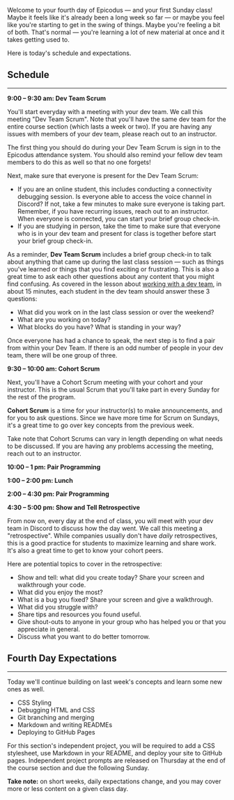 Welcome to your fourth day of Epicodus — and your first Sunday class! Maybe it feels like it's already been a long week so far — or maybe you feel like you're starting to get in the swing of things. Maybe you're feeling a bit of both. That's normal — you're learning a lot of new material at once and it takes getting used to.

Here is today's schedule and expectations.

## Schedule
---

**9:00 – 9:30 am: Dev Team Scrum**

You'll start everyday with a meeting with your dev team. We call this meeting "Dev Team Scrum". Note that you'll have the same dev team for the entire course section (which lasts a week or two). If you are having any issues with members of your dev team, please reach out to an instructor.

The first thing you should do during your Dev Team Scrum is sign in to the Epicodus attendance system. You should also remind your fellow dev team members to do this as well so that no one forgets!

Next, make sure that everyone is present for the Dev Team Scrum: 

- If you are an online student, this includes conducting a connectivity debugging session. Is everyone able to access the voice channel in Discord? If not, take a few minutes to make sure everyone is taking part. Remember, if you have recurring issues, reach out to an instructor. When everyone is connected, you can start your brief group check-in.
- If you are studying in person, take the time to make sure that everyone who is in your dev team and present for class is together before start your brief group check-in.

As a reminder, **Dev Team Scrum** includes a brief group check-in to talk about anything that came up during the last class session — such as things you've learned or things that you find exciting or frustrating. This is also a great time to ask each other questions about any content that you might find confusing. As covered in the lesson about [working with a dev team](https://new.learnhowtoprogram.com/prework/getting-started-with-intro-to-programming/working-with-a-dev-team), in about 15 minutes, each student in the dev team should answer these 3 questions:

* What did you work on in the last class session or over the weekend?
* What are you working on today?
* What blocks do you have? What is standing in your way?

Once everyone has had a chance to speak, the next step is to find a pair from within your Dev Team. If there is an odd number of people in your dev team, there will be one group of three. 

**9:30 – 10:00 am: Cohort Scrum**

Next, you'll have a Cohort Scrum meeting with your cohort and your instructor. This is the usual Scrum that you'll take part in every Sunday for the rest of the program. 

**Cohort Scrum** is a time for your instructor(s) to make announcements, and for you to ask questions. Since we have more time for Scrum on Sundays, it's a great time to go over key concepts from the previous week. 

Take note that Cohort Scrums can vary in length depending on what needs to be discussed. If you are having any problems accessing the meeting, reach out to an instructor.

**10:00 – 1 pm: Pair Programming**

**1:00 – 2:00 pm: Lunch**

**2:00 – 4:30 pm: Pair Programming**

**4:30 – 5:00 pm: Show and Tell Retrospective**

From now on, every day at the end of class, you will meet with your dev team in Discord to discuss how the day went. We call this meeting a "retrospective". While companies usually don't have _daily_ retrospectives, this is a good practice for students to maximize learning and share work. It's also a great time to get to know your cohort peers.

Here are potential topics to cover in the retrospective:

* Show and tell: what did you create today? Share your screen and walkthrough your code.
* What did you enjoy the most?
* What is a bug you fixed? Share your screen and give a walkthrough.
* What did you struggle with?
* Share tips and resources you found useful.
* Give shout-outs to anyone in your group who has helped you or that you appreciate in general.
* Discuss what you want to do better tomorrow.

## Fourth Day Expectations
---

Today we'll continue building on last week's concepts and learn some new ones as well.

* CSS Styling
* Debugging HTML and CSS
* Git branching and merging
* Markdown and writing READMEs
* Deploying to GitHub Pages

For this section's independent project, you will be required to add a CSS stylesheet, use Markdown in your README, and deploy your site to GitHub pages. Independent project prompts are released on Thursday at the end of the course section and due the following Sunday.

**Take note:** on short weeks, daily expectations change, and you may cover more or less content on a given class day.